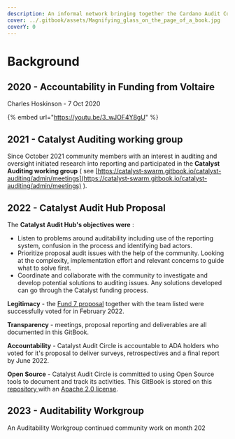 ```yaml
---
description: An informal network bringing together the Cardano Audit Community
cover: ../.gitbook/assets/Magnifying_glass_on_the_page_of_a_book.jpg
coverY: 0
---
```


# Background

## 2020 - Accountability in Funding from Voltaire

Charles Hoskinson - 7 Oct 2020

{% embed url="https://youtu.be/3_wJOF4Y8gU" %}

## 2021 - **Catalyst Auditing working group**

Since October 2021 community members with an interest in auditing and oversight initiated research into reporting and participated in the **Catalyst Auditing working group** ( see [https://catalyst-swarm.gitbook.io/catalyst-auditing/admin/meetings](https://catalyst-swarm.gitbook.io/catalyst-auditing/admin/meetings) ).

## **2022 - Catalyst Audit Hub Proposal**

The **Catalyst Audit Hub's objectives were** :

* Listen to problems around auditability including use of the reporting system, confusion in the process and identifying bad actors.
* Prioritize proposal audit issues with the help of the community. Looking at the complexity, implementation effort and relevant concerns to guide what to solve first.
* Coordinate and collaborate with the community to investigate and develop potential solutions to auditing issues. Any solutions developed can go through the Catalyst funding process.

**Legitimacy** - the [Fund 7 proposal](https://cardano.ideascale.com/c/idea/381354) together with the team listed were successfully voted for in February 2022.

**Transparency** - meetings, proposal reporting and deliverables are all documented in this GitBook.

**Accountability** - Catalyst Audit Circle is accountable to ADA holders who voted for it's proposal to deliver surveys, retrospectives and a final report by June 2022.

**Open Source** - Catalyst Audit Circle is committed to using Open Source tools to document and track its activities. This GitBook is stored on this [repository ](https://github.com/Catalyst-Auditing/Catalyst-Audit-Circle)with an [Apache 2.0 license](../LICENSE/).

## **2023 - Auditability Workgroup**

An Auditability Workgroup continued community work on month 202
